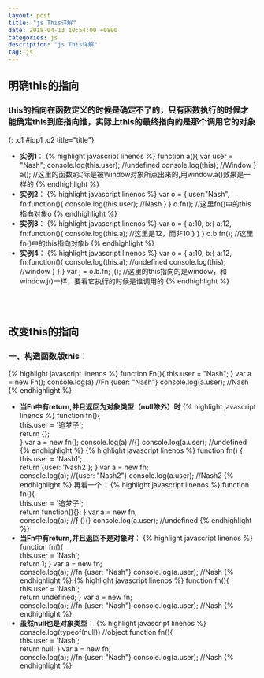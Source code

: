 ```yaml
---
layout: post
title: "js This详解"
date: 2018-04-13 10:54:00 +0800
categories: js
description: "js This详解"
tag: js
---
```


## 明确this的指向

### this的指向在函数定义的时候是确定不了的，只有函数执行的时候才能确定this到底指向谁，实际上this的最终指向的是那个调用它的对象
{: .c1 #idp1 .c2 title="title"}
* **实例1**：
{% highlight javascript linenos %}
    function a(){
        var user = "Nash";
        console.log(this.user); //undefined
        console.log(this); //Window
    }
    a();  //这里的函数a实际是被Window对象所点出来的,用window.a()效果是一样的
{% endhighlight %}
* **实例2**：
{% highlight javascript linenos %}
    var o = {
        user:"Nash",
        fn:function(){
            console.log(this.user);  //Nash
        }
    }
    o.fn();  //这里fn()中的this指向对象o
{% endhighlight %}
* **实例3**：
{% highlight javascript linenos %}
    var o = {
        a:10,
        b:{
            a:12,
            fn:function(){
                console.log(this.a); //这里是12，而非10
            }
        }
    }
    o.b.fn();  //这里fn()中的this指向对象b
{% endhighlight %}
* **实例4**：
{% highlight javascript linenos %}
    var o = {
        a:10,
        b:{
            a:12,
            fn:function(){
                console.log(this.a); //undefined
                console.log(this); //window
            }
        }
    }
    var j = o.b.fn;
    j();  //这里的this指向的是window，和window.j()一样，要看它执行的时候是谁调用的
{% endhighlight %}


<br><br>
## 改变this的指向  

### 一、构造函数版this：
{% highlight javascript linenos %}
    function Fn(){
        this.user = "Nash";
    }
    var a = new Fn();
    console.log(a)  //Fn {user: "Nash"}
    console.log(a.user);  //Nash
{% endhighlight %}
* **当Fn中有return,并且返回为对象类型（null除外）时**
{% highlight javascript linenos %}
    function fn(){  
        this.user = '追梦子';  
        return {};  
    }
    var a = new fn();
    console.log(a)  //{}
    console.log(a.user);  //undefined
{% endhighlight %}
{% highlight javascript linenos %}
    function fn()  {  
        this.user = 'Nash1';  
        return {user: 'Nash2'};
    }
    var a = new fn;  
    console.log(a);  //{user: "Nash2"}
    console.log(a.user);  //Nash2
{% endhighlight %}
再看一个：
{% highlight javascript linenos %}
    function fn(){  
        this.user = '追梦子';  
        return function(){};
    }
    var a = new fn;  
    console.log(a);  //ƒ (){}
    console.log(a.user);  //undefined
{% endhighlight %}
* **当Fn中有return,并且返回不是对象时**：
{% highlight javascript linenos %}
    function fn(){  
        this.user = 'Nash';  
        return 1;
    }
    var a = new fn;  
    console.log(a);  //fn {user: "Nash"}
    console.log(a.user);  //Nash
{% endhighlight %}
{% highlight javascript linenos %}
    function fn(){  
        this.user = 'Nash';  
        return undefined;
    }
    var a = new fn;  
    console.log(a);  //fn {user: "Nash"}
    console.log(a.user);  //Nash
{% endhighlight %}
* **虽然null也是对象类型**：
{% highlight javascript linenos %}
    console.log(typeof(null))  //object
    function fn(){  
        this.user = 'Nash';  
        return null;
    }
    var a = new fn;  
    console.log(a);  //fn {user: "Nash"}
    console.log(a.user);  //Nash
{% endhighlight %}


